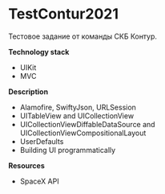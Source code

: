# TestContur2021

Тестовое задание от команды СКБ Контур.

**Technology stack**

* UIKit
* MVC

**Description**

* Alamofire, SwiftyJson, URLSession
* UITableView and UICollectionView
* UICollectionViewDiffableDataSource and UICollectionViewCompositionalLayout
* UserDefaults
* Building UI programmatically
 
**Resources**
* SpaceX API
